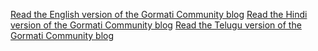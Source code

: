 

[Read the English version of the Gormati Community 
blog](docs/_site/docs/2024/07/gormati-blog-en.html)
[Read the Hindi version of the Gormati Community 
blog](docs/_site/docs/2024/07/gormati-blog-hi.html)
[Read the Telugu version of the Gormati Community 
blog](docs/_site/docs/2024/07/gormati-blog-te.html)

